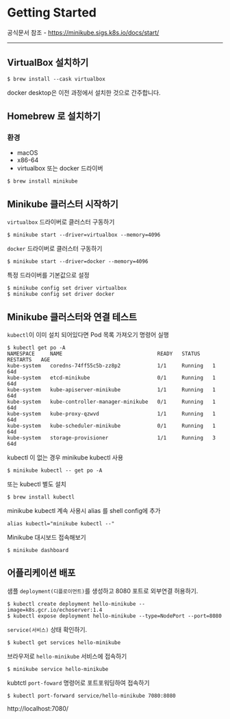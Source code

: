 # Getting Started
공식문서 참조 - https://minikube.sigs.k8s.io/docs/start/

--- 
## VirtualBox 설치하기
```
$ brew install --cask virtualbox
```

docker desktop은 이전 과정에서 설치한 것으로 간주합니다.

## Homebrew 로 설치하기
### 환경
* macOS
* x86-64 
* virtualbox 또는 docker 드라이버  
```
$ brew install minikube
```

## Minikube 클러스터 시작하기
`virtualbox` 드라이버로 클러스터 구동하기
```
$ minikube start --driver=virtualbox --memory=4096 
```

`docker` 드라이버로 클러스터 구동하기
```
$ minikube start --driver=docker --memory=4096 
```

특정 드라이버를 기본값으로 설정
```
$ minikube config set driver virtualbox
$ minikube config set driver docker
```

## Minikube 클러스터와 연결 테스트
`kubectl`이 이미 설치 되어있다면 Pod 목록 가져오기 명령어 실행
```
$ kubectl get po -A
NAMESPACE     NAME                               READY   STATUS    RESTARTS   AGE
kube-system   coredns-74ff55c5b-zz8p2            1/1     Running   1          64d
kube-system   etcd-minikube                      0/1     Running   1          64d
kube-system   kube-apiserver-minikube            1/1     Running   1          64d
kube-system   kube-controller-manager-minikube   0/1     Running   1          64d
kube-system   kube-proxy-qzwvd                   1/1     Running   1          64d
kube-system   kube-scheduler-minikube            0/1     Running   1          64d
kube-system   storage-provisioner                1/1     Running   3          64d
```
kubectl 이 없는 경우 minikube kubectl 사용
```
$ minikube kubectl -- get po -A
```
또는 kubectl 별도 설치
```
$ brew install kubectl
```

minikube kubectl 계속 사용시 alias 를 shell config에 추가
```
alias kubectl="minikube kubectl --"
```


Minikube 대시보드 접속해보기
```
$ minikube dashboard
```

## 어플리케이션 배포
샘플 `deployment(디플로이먼트)`를 생성하고 8080 포트로 외부연결 허용하기.

```
$ kubectl create deployment hello-minikube --image=k8s.gcr.io/echoserver:1.4
$ kubectl expose deployment hello-minikube --type=NodePort --port=8080
```
`service(서비스)` 상태 확인하기.
```
$ kubectl get services hello-minikube
```

브라우저로 `hello-minikube` 서비스에 접속하기
```
$ minikube service hello-minikube
```

kubtctl `port-foward` 명령어로 포트포워딩하여 접속하기

```
$ kubectl port-forward service/hello-minikube 7080:8080
```
http://localhost:7080/

